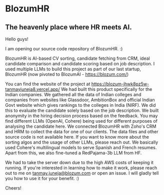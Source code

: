 # BlozumHR

## The heavenly place where HR meets AI.

Hello guys!

I am opening our source code repository of BlozumHR. :)

BlozumHR is AI-based CV sorting, candidate fetching from CRM, ideal candidate comparison and candidate scoring based on job description. I used multiple LLMs to build this project as part of our last startup, BlozumHR (now pivoted to BlozumAI - https://blozum.com/)

You can find the website of the project at https://blozum-jhwk8pz5w-tanmayjuneja8.vercel.app/
We had built this product specifically for the Indian companies. We gathered all the data of Indian colleges and companies from websites like Glassdoor, AmbitionBox and official Indian Govt website which gives rankings to the colleges in India (NIRF).
We did this to evaluate the candidate solely based on the job description. We built anonymity in the hiring decision process based on the feedback. You may find different LLMs (OpenAI, Cohere) being used for different purposes of analysing the candidate here. We connected BlozumHR with Zoho's CRM and HRM to collect the data for one of our clients. The data files and other source code is not available here. If you want to know more about the sorting algos and the usage of other LLMs, please reach out. We basically used Cohere's multilingual models to serve Spanish and French resumes. Apart from this, we also fine-tuned a RedPajama-3b LLM from HF.

We had to take the server down due to the high AWS costs of keeping it running. If you're interested in learning how to make it work, please reach out to me on tanmay.juneja@blozum.com or open an issue. I will gladly tell you how to use it for your benefit. :)

Cheers!
